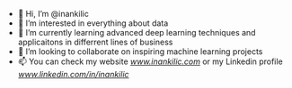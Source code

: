 - 👋 Hi, I’m @inankilic
- 👀 I’m interested in everything about data
- 🌱 I’m currently learning advanced deep learning techniques and applicaitons in differrent lines of business
- 💞️ I’m looking to collaborate on inspiring machine learning projects
- 📫 You can check my website _www.inankilic.com_ or my Linkedin profile _www.linkedin.com/in/inankilic_

<!---
inankilic/inankilic is a ✨ special ✨ repository because its `README.md` (this file) appears on your GitHub profile.
You can click the Preview link to take a look at your changes.
--->
